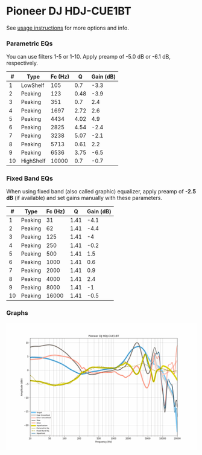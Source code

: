 # Pioneer DJ HDJ-CUE1BT
See [usage instructions](https://github.com/jaakkopasanen/AutoEq#usage) for more options and info.

### Parametric EQs
You can use filters 1-5 or 1-10. Apply preamp of -5.0 dB or -6.1 dB, respectively.

|   # | Type      |   Fc (Hz) |    Q |   Gain (dB) |
|-----|-----------|-----------|------|-------------|
|   1 | LowShelf  |       105 | 0.7  |        -3.3 |
|   2 | Peaking   |       123 | 0.48 |        -3.9 |
|   3 | Peaking   |       351 | 0.7  |         2.4 |
|   4 | Peaking   |      1697 | 2.72 |         2.6 |
|   5 | Peaking   |      4434 | 4.02 |         4.9 |
|   6 | Peaking   |      2825 | 4.54 |        -2.4 |
|   7 | Peaking   |      3238 | 5.07 |        -2.1 |
|   8 | Peaking   |      5713 | 0.61 |         2.2 |
|   9 | Peaking   |      6536 | 3.75 |        -6.5 |
|  10 | HighShelf |     10000 | 0.7  |        -0.7 |

### Fixed Band EQs
When using fixed band (also called graphic) equalizer, apply preamp of **-2.5 dB** (if available) and set gains manually with these parameters.

|   # | Type    |   Fc (Hz) |    Q |   Gain (dB) |
|-----|---------|-----------|------|-------------|
|   1 | Peaking |        31 | 1.41 |        -4.1 |
|   2 | Peaking |        62 | 1.41 |        -4.4 |
|   3 | Peaking |       125 | 1.41 |        -4   |
|   4 | Peaking |       250 | 1.41 |        -0.2 |
|   5 | Peaking |       500 | 1.41 |         1.5 |
|   6 | Peaking |      1000 | 1.41 |         0.6 |
|   7 | Peaking |      2000 | 1.41 |         0.9 |
|   8 | Peaking |      4000 | 1.41 |         2.4 |
|   9 | Peaking |      8000 | 1.41 |        -1   |
|  10 | Peaking |     16000 | 1.41 |        -0.5 |

### Graphs
![](./Pioneer%20DJ%20HDJ-CUE1BT.png)
